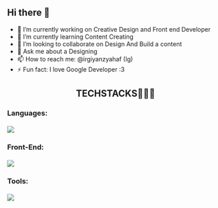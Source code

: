 ## Hi there 👋

- 🔭 I’m currently working on Creative Design and Front end Developer
- 🌱 I’m currently learning Content Creating
- 👯 I’m looking to collaborate on Design And Build a content
- 💬 Ask me about a Designing
- 📫 How to reach me: @irgiyanzyahaf (Ig)
- ⚡ Fun fact: I love Google Developer :3

<div align="center">
<h2>TECHSTACKS🧑🏻‍💻</h3>
</div>

<h3 align="left">Languages:</h3>
<p align="left" style="margin-top: 20px;">
  <a href="https://skillicons.dev">
    <img src="https://skillicons.dev/icons?i=c,js,python,kotlin,php,dart" />
  </a> 
</p>

<h3 align="left">Front-End:</h3>
<p align="left" style="margin-top: 20px;">
  <a href="https://skillicons.dev">
    <img src="https://skillicons.dev/icons?i=html,css,js,react,node" />
  </a>
</p>

<h3 align="left">Tools:</h3>
<p align="left" style="margin-top: 20px;">
 <a href="https://skillicons.dev">
    <img src="https://skillicons.dev/icons?i=github,figma,androidstudio,flutter,mysql" />
  </a>
</p>
